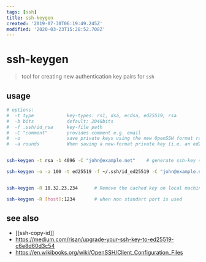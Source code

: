 ```yaml
---
tags: [ssh]
title: ssh-keygen
created: '2019-07-30T06:19:49.245Z'
modified: '2020-03-23T15:28:52.708Z'
---
```


# ssh-keygen

> tool for creating new authentication key pairs for `ssh`

## usage

```sh
# options:
#  -t type            key-types: rs1, dsa, ecdsa, ed25519, rsa
#  -b bits            default: 2048bits
#  -f .ssh/id_rsa     key-file path
#  -C "comment"       provides comment e.g. email
#  -o                 save private keys using the new OpenSSH format rather than the more compatible PEM format
#  -a rounds          When saving a new-format private key (i.e. an ed25519 key or when the -o flag is set)


ssh-keygen -t rsa -b 4096 -C "john@example.net"    # generate ssh-key 4096-bit rsa

ssh-keygen -o -a 100 -t ed25519 -f ~/.ssh/id_ed25519 -C "john@example.net"    # ed25519


ssh-keygen -R 10.32.23.234      # Remove the cached key on local machine

ssh-keygen -R [host]:1234       # when non standart port is used
```

## see also
- [[ssh-copy-id]]
- https://medium.com/risan/upgrade-your-ssh-key-to-ed25519-c6e8d60d3c54
- https://en.wikibooks.org/wiki/OpenSSH/Client_Configuration_Files
